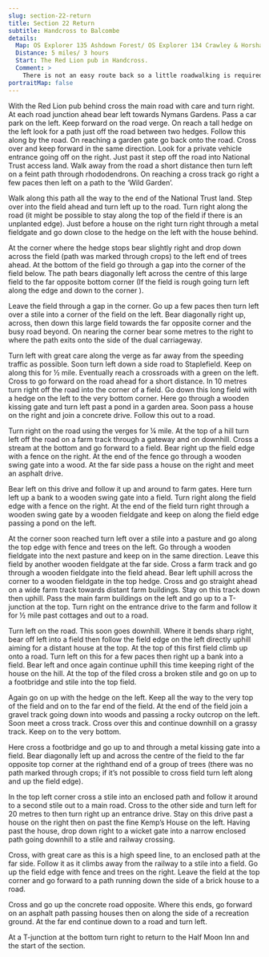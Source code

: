 ```yaml
---
slug: section-22-return
title: Section 22 Return
subtitle: Handcross to Balcombe
details:
  Map: OS Explorer 135 Ashdown Forest/ OS Explorer 134 Crawley & Horsham
  Distance: 5 miles/ 3 hours
  Start: The Red Lion pub in Handcross.
  Comment: >
    There is not an easy route back so a little roadwalking is required, take great care, a route is suggested through part of the National Trust access land at Nymans Gardens, these are worth a longer visit. There are hills and many stiles.
portraitMap: false
---
```

With the Red Lion pub behind cross the main road with care and turn right. At each road junction ahead bear left towards Nymans Gardens. Pass a car park on the left. Keep forward on the road verge. On reach a tall hedge on the left look for a path just off the road between two hedges. Follow this along by the road. On reaching a garden gate go back onto the road. Cross over and keep forward in the same direction. Look for a private vehicle entrance going off on the right. Just past it step off the road into National Trust access land. Walk away from the road a short distance then turn left on a feint path through rhododendrons. On reaching a cross track go right a few paces then left on a path to the ‘Wild Garden’.

Walk along this path all the way to the end of the National Trust land. Step over into the field ahead and turn left up to the road. Turn right along the road (it might be possible to stay along the top of the field if there is an unplanted edge). Just before a house on the right turn right through a metal fieldgate and go down close to the hedge on the left with the house behind.

At the corner where the hedge stops bear slightly right and drop down across the field (path was marked through crops) to the left end of trees ahead. At the bottom of the field go through a gap into the corner of the field below. The path bears diagonally left across the centre of this large field to the far opposite bottom corner (If the field is rough going turn left along the edge and down to the corner ).

Leave the field through a gap in the corner. Go up a few paces then turn left over a stile into a corner of the field on the left. Bear diagonally right up, across, then down this large field towards the far opposite corner and the busy road beyond. On nearing the corner bear some metres to the right to where the path exits onto the side of the dual carriageway.

Turn left with great care along the verge as far away from the speeding traffic as possible. Soon turn left down a side road to Staplefield. Keep on along this for ½ mile. Eventually reach a crossroads with a green on the left. Cross to go forward on the road ahead for a short distance. In 10 metres turn right off the road into the corner of a field. Go down this long field with a hedge on the left to the very bottom corner. Here go through a wooden kissing gate and turn left past a pond in a garden area. Soon pass a house on the right and join a concrete drive. Follow this out to a road.

Turn right on the road using the verges for ¼ mile. At the top of a hill turn left off the road on a farm track through a gateway and on downhill. Cross a stream at the bottom and go forward to a field. Bear right up the field edge with a fence on the right. At the end of the fence go through a wooden swing gate into a wood. At the far side pass a house on the right and meet an asphalt drive.

Bear left on this drive and follow it up and around to farm gates. Here turn left up a bank to a wooden swing gate into a field. Turn right along the field edge with a fence on the right. At the end of the field turn right through a wooden swing gate by a wooden fieldgate and keep on along the field edge passing a pond on the left.

At the corner soon reached turn left over a stile into a pasture and go along the top edge with fence and trees on the left. Go through a wooden fieldgate into the next pasture and keep on in the same direction. Leave this field by another wooden fieldgate at the far side. Cross a farm track and go through a wooden fieldgate into the field ahead. Bear left uphill across the corner to a wooden fieldgate in the top hedge. Cross and go straight ahead on a wide farm track towards distant farm buildings. Stay on this track down then uphill. Pass the main farm buildings on the left and go up to a T-junction at the top. Turn right on the entrance drive to the farm and follow it for ½ mile past cottages and out to a road.

Turn left on the road. This soon goes downhill. Where it bends sharp right, bear off left into a field then follow the field edge on the left directly uphill aiming for a distant house at the top. At the top of this first field climb up onto a road. Turn left on this for a few paces then right up a bank into a field. Bear left and once again continue uphill this time keeping right of the house on the hill. At the top of the filed cross a broken stile and go on up to a footbridge and stile into the top field.

Again go on up with the hedge on the left. Keep all the way to the very top of the field and on to the far end of the field. At the end of the field join a gravel track going down into woods and passing a rocky outcrop on the left. Soon meet a cross track. Cross over this and continue downhill on a grassy track. Keep on to the very bottom.

Here cross a footbridge and go up to and through a metal kissing gate into a field. Bear diagonally left up and across the centre of the field to the far opposite top corner at the righthand end of a group of trees (there was no path marked through crops; if it’s not possible to cross field turn left along and up the field edge).

In the top left corner cross a stile into an enclosed path and follow it around to a second stile out to a main road. Cross to the other side and turn left for 20 metres to then turn right up an entrance drive. Stay on this drive past a house on the right then on past the fine Kemp’s House on the left. Having past the house, drop down right to a wicket gate into a narrow enclosed path going downhill to a stile and railway crossing.

Cross, with great care as this is a high speed line, to an enclosed path at the far side. Follow it as it climbs away from the railway to a stile into a field. Go up the field edge with fence and trees on the right. Leave the field at the top corner and go forward to a path running down the side of a brick house to a road.

Cross and go up the concrete road opposite. Where this ends, go forward on an asphalt path passing houses then on along the side of a recreation ground. At the far end continue down to a road and turn left.

At a T-junction at the bottom turn right to return to the Half Moon Inn and the start of the section.

